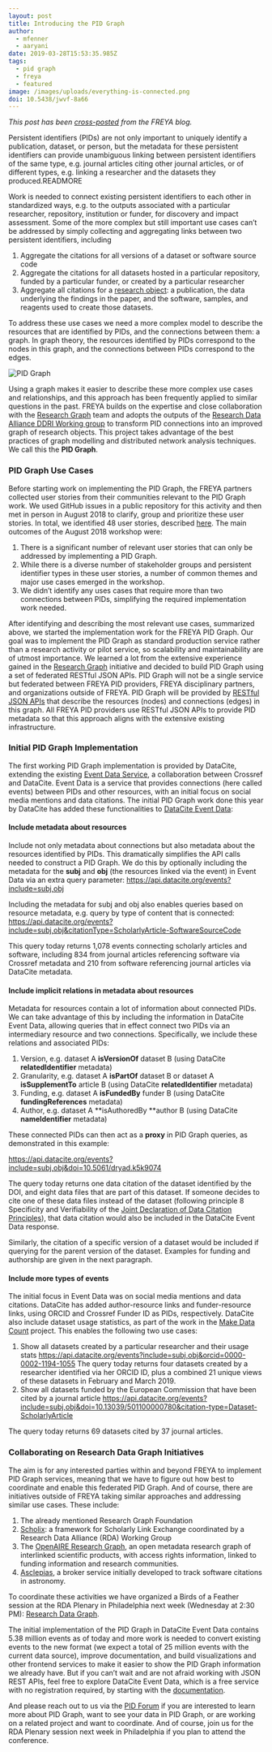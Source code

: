 ```yaml
---
layout: post
title: Introducing the PID Graph
author:
  - mfenner
  - aaryani
date: 2019-03-28T15:53:35.985Z
tags:
  - pid graph
  - freya
  - featured
image: /images/uploads/everything-is-connected.png
doi: 10.5438/jwvf-8a66
---
```


*This post has been [cross-posted](https://www.project-freya.eu/en/blogs/blogs/the-pid-graph) from the FREYA blog.*

Persistent identifiers (PIDs) are not only important to uniquely identify a publication, dataset, or person, but the metadata for these persistent identifiers can provide unambiguous linking between persistent identifiers of the same type, e.g. journal articles citing other journal articles, or of different types, e.g. linking a researcher and the datasets they produced.READMORE

Work is needed to connect existing persistent identifiers to each other in standardized ways, e.g. to the outputs associated with a particular researcher, repository, institution or funder, for discovery and impact assessment. Some of the more complex but still important use cases can’t be addressed by simply collecting and aggregating links between two persistent identifiers, including

1. Aggregate the citations for all versions of a dataset or software source code
2. Aggregate the citations for all datasets hosted in a particular repository, funded by a particular funder, or created by a particular researcher
3. Aggregate all citations for a [research object](http://www.researchobject.org/): a publication, the data underlying the findings in the paper, and the software, samples, and reagents used to create those datasets.

To address these use cases we need a more complex model to describe the resources that are identified by PIDs, and the connections between them: a graph. In graph theory, the resources identified by PIDs correspond to the nodes in this graph, and the connections between PIDs correspond to the edges.

![PID Graph](/images/uploads/pid_graph_image.png "Fig 1. A schematic representation of the PID graph with digital objects connected by PIDs, showing three use cases: A: Different versions of software code, B: Datasets hosted by a particular repository, C: All digital objects connected to a research object.")

Using a graph makes it easier to describe these more complex use cases and relationships, and this approach has been frequently applied to similar questions in the past. FREYA builds on the expertise and close collaboration with the [Research Graph](http://researchgraph.org/) team and adopts the outputs of the [Research Data Alliance DDRI Working group](https://www.rd-alliance.org/groups/data-description-registry-interoperability.html) to transform PID connections into an improved graph of research objects. This project takes advantage of the best practices of graph modelling and distributed network analysis techniques. We call this the **PID Graph**.

### PID Graph Use Cases

Before starting work on implementing the PID Graph, the FREYA partners collected user stories from their communities relevant to the PID Graph work. We used GitHub issues in a public repository for this activity and then met in person in August 2018 to clarify, group and prioritize these user stories. In total, we identified 48 user stories, described [here](https://github.com/datacite/freya/issues?utf8=%E2%9C%93&q=is%3Aissue+is%3Aopen+label%3A%22PID+Graph%22++label%3A%22user+story%22+). The main outcomes of the August 2018 workshop were:

1. There is a significant number of relevant user stories that can only be addressed by implementing a PID Graph.
2. While there is a diverse number of stakeholder groups and persistent identifier types in these user stories, a number of common themes and major use cases emerged in the workshop.
3. We didn’t identify any uses cases that require more than two connections between PIDs, simplifying the required implementation work needed.

After identifying and describing the most relevant use cases, summarized  above, we started the implementation work for the FREYA PID Graph. Our goal was to implement the PID Graph as standard production service rather than a research activity or pilot service, so scalability and maintainability are of utmost importance. We learned a lot from the extensive experience gained in the [Research Graph](http://researchgraph.org/) initiative  and decided to build PID Graph using a set of federated RESTful JSON APIs. PID Graph will not be a single service but federated between FREYA PID providers, FREYA disciplinary partners, and organizations outside of FREYA. PID Graph will be provided by [RESTful JSON APIs](https://restfulapi.net/) that describe the resources (nodes) and connections (edges) in this graph. All FREYA PID providers use RESTful JSON APIs to provide PID metadata so that this approach aligns with the extensive existing infrastructure.

### Initial PID Graph Implementation

The first working PID Graph implementation is provided by DataCite, extending the existing [Event Data Service](https://blog.datacite.org/are-your-data-being-used-event-data-has-the-answer/), a collaboration between Crossref and DataCite. Event Data is a service that provides connections (here called events) between PIDs and other resources, with an initial focus on social media mentions and data citations. The initial PID Graph work done this year by DataCite has added these functionalities to [DataCite Event Data](https://datacite.org/eventdata.html):

#### Include metadata about resources

Include not only metadata about connections but also metadata about the resources identified by PIDs. This dramatically simplifies the API calls needed to construct a PID Graph. We do this by optionally including the metadata for the **subj** and **obj** (the resources linked via the event) in Event Data via an extra query parameter: <https://api.datacite.org/events?include=subj,obj> 

Including the metadata for subj and obj also enables queries based on resource metadata, e.g. query by type of content that is connected: <https://api.datacite.org/events?include=subj,obj&citationType=ScholarlyArticle-SoftwareSourceCode>

This query today returns 1,078 events connecting scholarly articles and software, including 834 from journal articles referencing software via Crossref metadata and 210 from software referencing journal articles via DataCite metadata.

#### Include implicit relations in metadata about resources

Metadata for resources contain a lot of information about connected PIDs. We can take advantage of this by including the information in DataCite Event Data, allowing queries that in effect connect two PIDs via an intermediary resource and two connections. Specifically, we include these relations and associated PIDs:

1. Version, e.g. dataset A **isVersionOf** dataset B (using DataCite **relatedIdentifier** metadata)
2. Granularity, e.g. dataset A **isPartOf** dataset B or dataset A **isSupplementTo** article B (using DataCite **relatedIdentifier** metadata)
3. Funding, e.g. dataset A **isFundedBy** funder B (using DataCite **fundingReferences** metadata)
4. Author, e.g. dataset A **isAuthoredBy **author B (using DataCite **nameIdentifier** metadata)

These connected PIDs can then act as a **proxy** in PID Graph queries, as demonstrated in this example:

<https://api.datacite.org/events?include=subj,obj&doi=10.5061/dryad.k5k9074>

The query today returns one data citation of the dataset identified by the DOI, and eight data files that are part of this dataset. If someone decides to cite one of these data files instead of the dataset (following principle 8 Specificity and Verifiability of the [Joint Declaration of Data Citation Principles](https://www.force11.org/datacitationprinciples)), that data citation would also be included in the DataCite Event Data response. 

Similarly, the citation of a specific version of a dataset would be included if querying for the parent version of the dataset. Examples for funding and authorship are given in the next paragraph.  

#### Include more types of events

The initial focus in Event Data was on social media mentions and data citations. DataCite has added author-resource links and funder-resource links, using ORCID and Crossref Funder ID as PIDs, respectively. DataCite also include dataset usage statistics, as part of the work in the [Make Data Count](https://makedatacount.org/) project. This enables the following two use cases:

1. Show all datasets created by a particular researcher and their usage stats <https://api.datacite.org/events?include=subj,obj&orcid=0000-0002-1194-1055>
   The query today returns four datasets created by a researcher identified via her ORCID ID, plus a combined 21 unique views of these datasets in February and March 2019.
2. Show all datasets funded by the European Commission that have been cited by a journal article <https://api.datacite.org/events?include=subj,obj&doi=10.13039/501100000780&citation-type=Dataset-ScholarlyArticle>

The query today returns 69 datasets cited by 37 journal articles.

### Collaborating on Research Data Graph Initiatives

The aim is for any interested parties within and beyond FREYA to implement PID Graph services, meaning that we have to figure out how best to coordinate and enable this federated PID Graph. And of course, there are initiatives outside of FREYA taking similar approaches and addressing similar use cases. These include:

1. The already mentioned Research Graph Foundation
2. [Scholix](http://www.scholix.org/): a framework for Scholarly Link Exchange coordinated by a Research Data Alliance (RDA) Working Group
3. The [OpenAIRE Research Graph](http://doi.org/10.5281/zenodo.2600275), an open metadata research graph of interlinked scientific products, with access rights information, linked to funding information and research communities.
4. [Asclepias](http://doi.org/10.5281/zenodo.2548643), a broker service initially developed to track software citations in astronomy.

To coordinate these activities we have organized a Birds of a Feather session at the RDA Plenary in Philadelphia next week (Wednesday at 2:30 PM): [Research Data Graph](https://rd-alliance.org/bof-Research-Data-Graph-RDA-13th-Plenary-meeting).

The initial implementation of the PID Graph in DataCite Event Data contains 5.38 million events as of today and more work is needed to convert existing events to the new format (we expect a total of 25 million events with the current data source), improve documentation, and build visualizations and other frontend services to make it easier to show the PID Graph information we already have. But if you can’t wait and are not afraid working with JSON REST APIs, feel free to explore DataCite Event Data, which is a free service with no registration required, by starting with the [documentation](https://support.datacite.org/docs/eventdata-guide). 

And please reach out to us via the [PID Forum](https://www.pidforum.org) if you are interested to learn more about PID Graph, want to see your data in PID Graph, or are working on a related project and want to coordinate. And of course, join us for the RDA Plenary session next week in Philadelphia if you plan to attend the conference.
